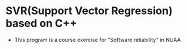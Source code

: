 # SVR(Support Vector Regression) based on C++

* This program is a course exercise for "Software reliability" in NUAA 

